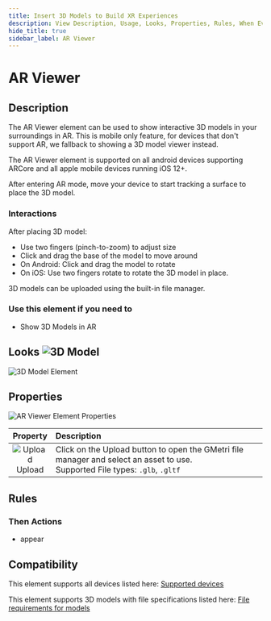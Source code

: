 ```yaml
---
title: Insert 3D Models to Build XR Experiences
description: View Description, Usage, Looks, Properties, Rules, When Events, Then Actions, Compatibility, Tutorials for inserting 3D Models in GMetri XR experiences.
hide_title: true
sidebar_label: AR Viewer
---
```


# AR Viewer

## Description

The AR Viewer element can be used to show interactive 3D models in your surroundings in AR. This is mobile only feature, for devices that don't support AR, we fallback to showing a 3D model viewer instead.

The AR Viewer element is supported on all android devices supporting ARCore and all apple mobile devices running iOS 12+.

After entering AR mode, move your device to start tracking a surface to place the 3D model. 

### Interactions
After placing 3D model:
* Use two fingers (pinch-to-zoom) to adjust size
* Click and drag the base of the model to move around
* On Android: Click and drag the model to rotate
* On iOS: Use two fingers rotate to rotate the 3D model in place. 

3D models can be uploaded using the built-in file manager.

### Use this element if you need to

- Show 3D Models in AR

## Looks ![3D Model](https://s.vrgmetri.com/gb-web/portal-docs/assets/img/svg/ar.svg#iconBold/)

![3D Model Element](https://r.vrgmetri.com/image/q_90,w_300/gb-web/portal-docs/assets/img/screenshots/ar_element_looks.jpg#boxShadow/)

## Properties

![AR Viewer Element Properties](https://r.vrgmetri.com/image/q_90/gb-web/portal-docs/assets/img/screenshots/ar-properties.png.jpg#boxShadow/)

|                                                                    Property                                                                     | Description                                                                                                                                                        |
| :---------------------------------------------------------------------------------------------------------------------------------------------: | :----------------------------------------------------------------------------------------------------------------------------------------------------------------- |
| ![Upload](https://s.vrgmetri.com/gb-web/portal-docs/assets/img/svg/upload_26.svg#icon/) <br/> Upload | Click on the Upload button to open the GMetri file manager and select an asset to use. <br/> Supported File types: `.glb`, `.gltf` |

##  Rules

###  Then Actions
- appear

## Compatibility
This element supports all devices listed here: [Supported devices](https://developers.google.com/ar/discover/supported-devices/)

This element supports 3D models with file specifications listed here: [File requirements for models](https://developers.google.com/ar/develop/java/scene-viewer#file_requirements_for_models/)